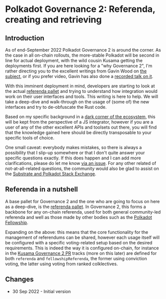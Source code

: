 # Polkadot Governance 2: Referenda, creating and retrieving

## Introduction

As of end-September 2022 Polkadot Governance 2 is around the corner. As the case in all on-chain rollouts, the more-stable Polkadot will be second in line for actual deployment, with the wild cousin Kusama getting the deployments first. If you are here looking for a "why Governance 2", I'm rather directing you to the excellent writings from Gavin Wood on [the subject](https://medium.com/polkadot-network/gov2-polkadots-next-generation-of-decentralised-governance-4d9ef657d11b), or if you prefer video, Gavin has also done a [recorded talk on it](https://www.youtube.com/watch?v=tBvxn8WfcFI).

With this imminent deployment in mind, developers are starting to look at the actual [referenda pallet](https://github.com/paritytech/substrate/blob/a47f200eebeb88a5bde6f1ed2be9728b82536dde/frame/referenda/src/lib.rs) and trying to understand how integration would work on their user interfaces and tools. This writing is here to help. We will take a deep-dive and walk-through on the usage of (some of) the new interfaces and try to de-obfuscate the Rust code.

Based on my specific background in a [dark corner of the ecosystem](https://github.com/polkadot-js), this will be kept from the perspective of a JS integrator, however if you are a user of any of the other excellent APIs and toolsets out there, you will find that the knowledge gained here should be directly transposable to your specific tools of choice.

One small caveat: everybody makes mistakes, so there is always a possibility that I slip-up somewhere or that I don't quite answer your specific questions exactly. If this does happen and I can add more clarifications, please do let me know [via an issue](https://github.com/jacogr/jacogr.github.io/issues/new?title=HOWTO:%20Gov2). For any other related of not-at-all-related questions, the community would also be glad to assist on the [Substrate and Polkadot Stack Exchange](https://substrate.stackexchange.com/).


## Referenda in a nutshell

A base pallet for Governance 2 and the one who are going to focus on here as a deep-dive, is the [referenda pallet](https://github.com/paritytech/substrate/tree/a47f200eebeb88a5bde6f1ed2be9728b82536dde/frame/referenda/src). In Governance 2, this forms a backbone for any on-chain referenda, used for both general community-led referenda and well as those made by other bodies such as the [Polkadot Fellowship](https://github.com/polkadot-fellows/).

Expanding on the above: this means that the core functionality for the management of referendums can be shared, however each usage itself will be configured with a specific voting-related setup based on the desired requirements. This is indeed the way it is configured on-chain, for instance in the [Kusama Governance 2 PR](https://github.com/paritytech/polkadot/pull/5205) tracks (more on this later) are defined for both `referenda` and `fellowshipReferenda`, the former using conviction voting, the latter using voting from ranked colklectives.


## Changes

- 30 Sep 2022 - Initial version
